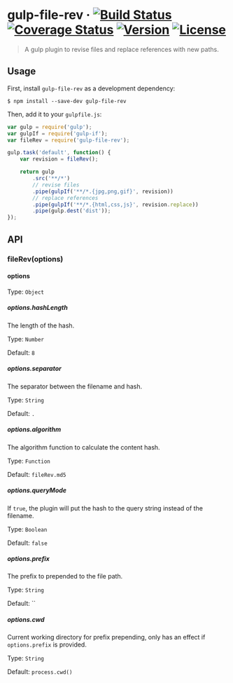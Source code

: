 # gulp-file-rev · [![Build Status][build-image]][build-url] [![Coverage Status][coverage-image]][coverage-url] [![Version][version-image]][version-url] [![License][license-image]][license-url]

> A gulp plugin to revise files and replace references with new paths.

## Usage

First, install `gulp-file-rev` as a development dependency:

```shell
$ npm install --save-dev gulp-file-rev
```

Then, add it to your `gulpfile.js`:

```js
var gulp = require('gulp');
var gulpIf = require('gulp-if');
var fileRev = require('gulp-file-rev');

gulp.task('default', function() {
	var revision = fileRev();

	return gulp
		.src('**/*')
		// revise files
		.pipe(gulpIf('**/*.{jpg,png,gif}', revision))
		// replace references
		.pipe(gulpIf('**/*.{html,css,js}', revision.replace))
		.pipe(gulp.dest('dist'));
});
```

## API

### fileRev(options)

#### options

Type: `Object`

##### options.hashLength

The length of the hash.

Type: `Number`

Default: `8`

##### options.separator

The separator between the filename and hash.

Type: `String`

Default: `.`

##### options.algorithm

The algorithm function to calculate the content hash.

Type: `Function`

Default: `fileRev.md5`

##### options.queryMode

If `true`, the plugin will put the hash to the query string instead of the filename.

Type: `Boolean`

Default: `false`

##### options.prefix

The prefix to prepended to the file path.

Type: `String`

Default: ``

##### options.cwd

Current working directory for prefix prepending, only has an effect if `options.prefix` is provided.

Type: `String`

Default: `process.cwd()`

[build-url]: https://circleci.com/gh/Lanfei/gulp-file-rev
[build-image]: https://img.shields.io/circleci/project/github/Lanfei/gulp-file-rev.svg
[coverage-url]: https://codecov.io/github/Lanfei/gulp-file-rev
[coverage-image]: https://img.shields.io/codecov/c/github/Lanfei/gulp-file-rev.svg
[version-url]: https://npmjs.org/package/gulp-file-rev
[version-image]: https://img.shields.io/npm/v/gulp-file-rev.svg
[license-url]: https://github.com/Lanfei/gulp-file-rev/blob/master/LICENSE
[license-image]: https://img.shields.io/npm/l/gulp-file-rev.svg

